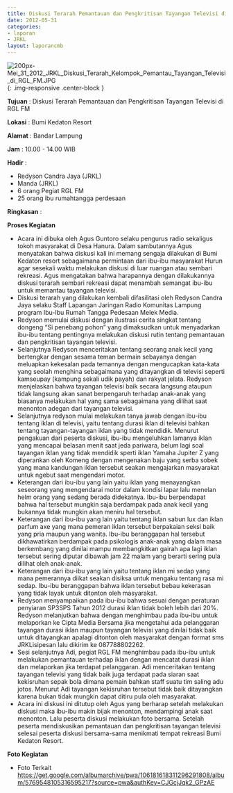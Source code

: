 ```yaml
---
title: Diskusi Terarah Pemantauan dan Pengkritisan Tayangan Televisi di RGL FMiskusi Terarah Pemantauan dan Pengkritisan Tayangan Televisi di RGL FM
date: 2012-05-31
categories:
- laporan
- JRKL
layout: laporancmb
---
```

	
![200px-Mei_31_2012_JRKL_Diskusi_Terarah_Kelompok_Pemantau_Tayangan_Televisi_di_RGL_FM.JPG](/uploads/200px-Mei_31_2012_JRKL_Diskusi_Terarah_Kelompok_Pemantau_Tayangan_Televisi_di_RGL_FM.JPG){: .img-responsive .center-block }	
	
**Tujuan** :	Diskusi Terarah Pemantauan dan Pengkritisan Tayangan Televisi di RGL FM
	
**Lokasi** :	Bumi Kedaton Resort
	
**Alamat** : 	Bandar Lampung
	
**Jam** :	10.00 - 14.00 WIB
	
**Hadir** :	
*	Redyson Candra Jaya (JRKL)
*	Manda (JRKL)
*	6 orang Pegiat RGL FM
*	25 orang ibu rumahtangga perdesaan

**Ringkasan** :	

**Proses Kegiatan**
*	Acara ini dibuka oleh Agus Guntoro selaku pengurus radio sekaligus tokoh masyarakat di Desa Hanura. Dalam sambutannya Agus menyatakan bahwa diskusi kali ini memang sengaja dilakukan di Bumi Kedaton resort sebagaimana permintaan dari ibu-ibu masyarakat Hurun agar sesekali waktu melakukan diskusi di luar ruangan atau sembari rekreasi. Agus mengatakan bahwa harapannya dengan dilakukannya diskusi terarah sembari rekreasi dapat menambah semangat ibu-ibu untuk memantau tayangan televisi.
*	Diskusi terarah yang dilakukan kembali difasilitasi oleh Redyson Candra Jaya selaku Staff Lapangan Jaringan Radio Komunitas Lampung program Ibu-Ibu Rumah Tangga Pedesaan Melek Media.
*	Redyson memulai diskusi dengan ilustrasi cerita singkat tentang dongeng “Si penebang pohon” yang dimaksudkan untuk menyadarkan ibu-ibu tentang pentingnya melakukan diskusi rutin tentang pemantauan dan pengkritisan tayangan televisi.
*	Selanjutnya Redyson menceritakan tentang seorang anak kecil yang bertengkar dengan sesama teman bermain sebayanya dengan meluapkan kekesalan pada temannya dengan mengucapkan kata-kata yang seolah menghina sebagaimana yang ditayangkan di televisi seperti kamseupay (kampung sekali udik payah) dan rakyat jelata. Redyson menjelaskan bahwa tayangan televisi baik secara langsung ataupun tidak langsung akan sanat berpengaruh terhadap anak-anak yang biasanya melakukan hal yang sama sebagaimana yang dilihat saat menonton adegan dari tayangan televisi.
*	Selanjutnya redyson mulai melakukan tanya jawab dengan ibu-ibu tentang iklan di televisi, yaitu tentang durasi iklan di televisi bahkan tentang tayangan-tayangan iklan yang tidak mendidik. Menurut pengakuan dari peserta diskusi, ibu-ibu mengeluhkan lamanya iklan yang mencapai belasan menit saat jeda pariwara, belum lagi soal tayangan iklan yang tidak mendidik sperti iklan Yamaha Jupiter Z yang diperankan oleh Komeng dengan mengenakan baju yang serba sobek yang mana kandungan iklan tersebut seakan mengajarkan masyarakat untuk ngebut saat mengendari motor.
*	Keterangan dari ibu-ibu yang lain yaitu iklan yang menayangkan seseorang yang mengendarai motor dalam kondisi lapar lalu menelan helm orang yang sedang berada didekatnya. Ibu-ibu berpendapat bahwa hal tersebut mungkin saja berdampak pada anak kecil yang bukannya tidak mungkin akan meniru hal tersebut.
*	Keterangan dari ibu-ibu yang lain yaitu tentang iklan sabun lux dan iklan parfum axe yang mana pemeran iklan tersebut berpakaian seksi baik yang pria maupun yang wanita. Ibu-ibu beranggapan hal tersebut dikhawatirkan berdampak pada psikologis anak-anak yang dalam masa berkembang yang dinilai mampu membangkitkan gairah apa lagi iklan tersebut sering diputar dibawah jam 22 malam yang berarti sering pula dilihat oleh anak-anak.
*	Keterangan dari ibu-ibu yang lain yaitu tentang iklan mi sedap yang mana pemerannya diikat seakan disiksa untuk mengaku tentang rasa mi sedap. Ibu-ibu beranggapan bahwa iklan tersebut bebau kekerasan yang tidak layak untuk ditonton oleh masyarakat.
*	Redyson menyampaikan pada ibu-ibu bahwa sesuai dengan peraturan penyiaran SP3SPS Tahun 2012 durasi iklan tidak boleh lebih dari 20%. Redyson melanjutkan bahwa dengan menghimbau pada ibu-ibu untuk melaporkan ke Cipta Media Bersama jika mengetahui ada pelanggaran tayangan durasi iklan maupun tayangan televisi yang dinilai tidak baik untuk ditayangkan apalagi ditonton oleh masyarakat dengan format sms JRKL<spasi>isipesan lalu dikirim ke 087788802262.
*	Sesi selanjutnya Adi, pegiat RGL FM menghimbau pada ibu-ibu untuk melakukan pemantauan terhadap iklan dengan mencatat durasi iklan dan melaporkan jika terdapat pelanggaran. Adi menceritakan tentang tayangan televisi yang tidak baik juga terdapat pada siaran saat kekisruhan sepak bola dimana pemain bahkan staff suatu tim saling adu jotos. Menurut Adi tayangan kekisruhan tersebut tidak baik ditayangkan karena bukan tidak mungkin dapat ditiru pula oleh masyarakat.
*	Acara ini diskusi ini ditutup oleh Agus yang berharap setelah melakukan diskusi maka ibu-ibu makin bijak menonton, mendampingi anak saat menonton. Lalu peserta diskusi melakukan foto bersama. Setelah peserta mendiskusikan pemantauan dan pengkritisan tayangan televisi selesai peserta diskusi bersama-sama menikmati tempat rekreasi Bumi Kedaton Resort.

**Foto Kegiatan**
*	Foto Terkait https://get.google.com/albumarchive/pwa/106181618311296291808/album/5769548105316595217?source=pwa&authKey=CJGcjJqk2_GPzAE
